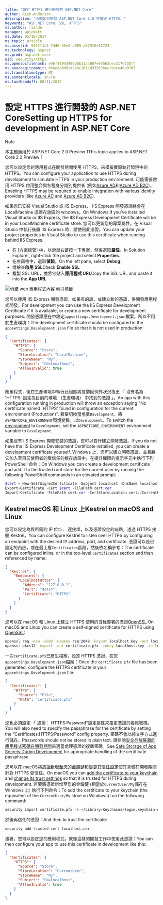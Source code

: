 ```yaml
---
title: "設定 HTTPS 進行開發的 ASP.NET Core"
author: Rick-Anderson
description: "示範如何開發 ASP.NET Core 2.0 中設定 HTTPS。"
keywords: "ASP.NET Core，SSL，HTTPS"
ms.author: riande
manager: wpickett
ms.date: 05/10/2017
ms.topic: article
ms.assetid: 94f2f1a4-7d46-45e2-a085-a57916e41724
ms.technology: aspnet
ms.prod: asp.net-core
uid: security/https
ms.openlocfilehash: e06f4194d496b5b11aa867e66563bec317e735ff
ms.sourcegitcommit: 0b6c8e6d81d2b3c161cd375036eecbace46a9707
ms.translationtype: MT
ms.contentlocale: zh-TW
ms.lasthandoff: 08/11/2017
---
```

# <a name="setting-up-https-for-development-in-aspnet-core"></a><span data-ttu-id="bdafa-104">設定 HTTPS 進行開發的 ASP.NET Core</span><span class="sxs-lookup"><span data-stu-id="bdafa-104">Setting up HTTPS for development in ASP.NET Core</span></span>

> [!NOTE] 
> <span data-ttu-id="bdafa-105">本主題適用於 ASP.NET Core 2.0 Preview 1</span><span class="sxs-lookup"><span data-stu-id="bdafa-105">This topic applies to ASP.NET Core 2.0 Preview 1</span></span>

<span data-ttu-id="bdafa-106">您可以設定您的應用程式在開發期間使用 HTTPS，來模擬實際執行環境中的 HTTPS。</span><span class="sxs-lookup"><span data-stu-id="bdafa-106">You can configure your application to use HTTPS during development to simulate HTTPS in your production environment.</span></span> <span data-ttu-id="bdafa-107">可能需要啟用 HTTPS 啟用整合與各種身分識別提供者 (例如[Azure AD](https://azure.microsoft.com/services/active-directory)和[Azure AD B2C](https://azure.microsoft.com/services/active-directory-b2c))。</span><span class="sxs-lookup"><span data-stu-id="bdafa-107">Enabling HTTPS may be required to enable integration with various identity providers (like [Azure AD](https://azure.microsoft.com/services/active-directory) and [Azure AD B2C](https://azure.microsoft.com/services/active-directory-b2c)).</span></span>

<a name="iisxpress"></a>

<span data-ttu-id="bdafa-108">如果您已安裝 Visual Studio 或 IIS Express、 IIS Express 開發憑證將會在 LocalMachine 憑證存放區的 windows。</span><span class="sxs-lookup"><span data-stu-id="bdafa-108">On Windows if you’ve installed Visual Studio or IIS Express, the IIS Express Development Certificate will be in your LocalMachine certificate store.</span></span> <span data-ttu-id="bdafa-109">您可以更新您的專案屬性，在 Visual Studio 中執行後置 IIS Express 時，請使用此憑證。</span><span class="sxs-lookup"><span data-stu-id="bdafa-109">You can update your project properties in Visual Studio to use this certificate when running behind IIS Express.</span></span>

   * <span data-ttu-id="bdafa-110">在 [方案總管] 中，以滑鼠右鍵按一下專案，然後選取**屬性**。</span><span class="sxs-lookup"><span data-stu-id="bdafa-110">In Solution Explorer, right-click the project and select **Properties**.</span></span>
   * <span data-ttu-id="bdafa-111">在左窗格中，選取**偵錯**。</span><span class="sxs-lookup"><span data-stu-id="bdafa-111">On the left pane, select **Debug**.</span></span>
   * <span data-ttu-id="bdafa-112">請檢查**啟用 SSL**</span><span class="sxs-lookup"><span data-stu-id="bdafa-112">Check **Enable SSL**</span></span>
   * <span data-ttu-id="bdafa-113">複製 SSL URL，並將它貼入**應用程式 URL**</span><span class="sxs-lookup"><span data-stu-id="bdafa-113">Copy the SSL URL and paste it into the **App URL**</span></span>

![偵錯 web 應用程式內容 索引標籤](enforcing-ssl/_static/ssl.png)

<span data-ttu-id="bdafa-115">您可以使用 IIS Express 開發憑證，如果有的話，或建立新的憑證，供開發應用程式開發。</span><span class="sxs-lookup"><span data-stu-id="bdafa-115">For development you can use the IIS Express Development Certificate if it is available, or create a new certificate for development purposes.</span></span> <span data-ttu-id="bdafa-116">開發憑證應在中設定`appsettings.Development.json`檔案，所以不用於生產環境：</span><span class="sxs-lookup"><span data-stu-id="bdafa-116">The development certificate should be configured in the `appsettings.Development.json` file so that it is not used in production:</span></span>

```json
{
  "Certificates": {
    "HTTPS": {
      "Source": "Store",
      "StoreLocation": "LocalMachine",
      "StoreName": "My",
      "Subject": "CN=localhost",
      "AllowInvalid": true
    }
  }
}
```

<span data-ttu-id="bdafa-117">應用程式，但在生產環境中執行此組態將會擲回例外狀況指出 「 沒有名為 'HTTPS' 設定為目前的環境 （生產環境） 中找到的憑證 」。</span><span class="sxs-lookup"><span data-stu-id="bdafa-117">An app with this configuration running in production will throw an exception saying "No certificate named 'HTTPS' found in configuration for the current environment (Production)".</span></span> <span data-ttu-id="bdafa-118">若要切換[環境](xref:fundamentals/environments)至`Development`，將`ASPNETCORE_ENVIRONMENT`環境變數，以`Development`。</span><span class="sxs-lookup"><span data-stu-id="bdafa-118">To switch the [environment](xref:fundamentals/environments) to `Development`, set the `ASPNETCORE_ENVIRONMENT` environment variable to `Development`.</span></span>

<span data-ttu-id="bdafa-119">如果沒有 IIS Express 開發安裝的憑證，您可以自行建立開發憑證。</span><span class="sxs-lookup"><span data-stu-id="bdafa-119">If you do not have the IIS Express Development Certificate installed, you can create a development certificate yourself.</span></span> <span data-ttu-id="bdafa-120">Windows 上，您可以建立開發憑證，並且將它加入至目前使用者的受信任的根存放區中，在提升權限的提示字元中執行下列 PowerShell 命令：</span><span class="sxs-lookup"><span data-stu-id="bdafa-120">On Windows you can create a development certificate and add it to the trusted root store for the current user by running the following PowerShell commands in an elevated prompt:</span></span>

```powershell
$cert = New-SelfSignedCertificate -Subject localhost -DnsName localhost -FriendlyName "ASP.NET Core Development" -KeyUsage DigitalSignature -TextExtension @("2.5.29.37={text}1.3.6.1.5.5.7.3.1") 
Export-Certificate -Cert $cert -FilePath cert.cer
Import-Certificate -FilePath cert.cer -CertStoreLocation cert:/CurrentUser/Root
```

<a name="OpenSSL"></a>

## <a name="kestrel-on--macos-and-linux"></a><span data-ttu-id="bdafa-121">Kestrel macOS 和 Linux 上</span><span class="sxs-lookup"><span data-stu-id="bdafa-121">Kestrel on  macOS and Linux</span></span>

<span data-ttu-id="bdafa-122">您可以設定為與所需的 IP 位址、 連接埠，以及憑證設定的端點，透過 HTTPS 接聽 Kestrel。</span><span class="sxs-lookup"><span data-stu-id="bdafa-122">You can  configure Kestrel to listen over HTTPS by configuring an endpoint with the desired IP address, port, and certificate.</span></span> <span data-ttu-id="bdafa-123">憑證可以是已設定的內嵌，或在最上層`Certificates`區段，然後依名稱參考：</span><span class="sxs-lookup"><span data-stu-id="bdafa-123">The certificate can be configured inline, or in the top-level `Certificates` section and then referenced by name:</span></span>

```json
{
  "Kestrel": {
    "Endpoints": {
      "LocalhostHttps": {
        "Address": "127.0.0.1",
        "Port": "43434",
        "Certificate": "HTTPS"
      }
    }
  }
}

```

<span data-ttu-id="bdafa-124">您可以在 macOS 和 Linux 上建立 HTTPS 使用的自我簽署的憑證[OpenSSL](https://www.openssl.org/):</span><span class="sxs-lookup"><span data-stu-id="bdafa-124">On macOS and Linux you can create a self-signed certificate for HTTPS using [OpenSSL](https://www.openssl.org/):</span></span>

```bash
openssl req -new -x509 -newkey rsa:2048 -keyout localhost.key -out localhost.cer -days 365 -subj /CN=localhost
openssl pkcs12 -export -out certificate.pfx -inkey localhost.key -in localhost.cer
```

<span data-ttu-id="bdafa-125">一次`certificate.pfx`已產生檔案，設定 HTTPS 憑證，在您`appsettings.Development.json`檔案：</span><span class="sxs-lookup"><span data-stu-id="bdafa-125">Once the `certificate.pfx` file has been generated, configure the HTTPS certificate in your `appsettings.Development.json` file:</span></span>

```json
{
  "Certificates": {
    "HTTPS": {
      "Source": "File",
      "Path": "certificate.pfx"
    }
  }
}
```

<span data-ttu-id="bdafa-126">您也必須設定 「 憑證： HTTPS:Password"設定屬性來指定憑證的複雜密碼。</span><span class="sxs-lookup"><span data-stu-id="bdafa-126">You will also need to specify the passphrase for the certificate by setting the “Certificates:HTTPS:Password” config property.</span></span> <span data-ttu-id="bdafa-127">密碼不會以純文字方式進行儲存。</span><span class="sxs-lookup"><span data-stu-id="bdafa-127">Passwords should not be stored in plain text.</span></span> <span data-ttu-id="bdafa-128">請參閱[安全存放裝置的應用程式密碼在開發期間](app-secrets.md)來適當處理憑證的複雜密碼。</span><span class="sxs-lookup"><span data-stu-id="bdafa-128">See [Safe Storage of App Secrets During Development](app-secrets.md) for appropriate handling of the certificate passphrase.</span></span>

<span data-ttu-id="bdafa-129">您可以在 macOS[將憑證新增至您的金鑰鏈](https://support.apple.com/kb/PH20129?locale=en_US)和[變更其信任設定](https://support.apple.com/kb/PH20127?locale=en_US&viewlocale=en_US)使其具備在開發期間針對 HTTPS 受信任。</span><span class="sxs-lookup"><span data-stu-id="bdafa-129">On macOS you can [add the certificate to your keychain](https://support.apple.com/kb/PH20129?locale=en_US) and [change its trust settings](https://support.apple.com/kb/PH20127?locale=en_US&viewlocale=en_US) so that it is trusted for HTTPS during development.</span></span> <span data-ttu-id="bdafa-130">若要將憑證新增至您的金鑰鏈 (相當於`CurrentUser/My`儲存在 Windows 上) 執行下列命令：</span><span class="sxs-lookup"><span data-stu-id="bdafa-130">To add the certificate to your keychain (the equivalent of the `CurrentUser/My` store on Windows) run the following command:</span></span>

```bash
security import certificate.pfx -k ~/Library/Keychains/login.keychain-db
```

<span data-ttu-id="bdafa-131">然後再信任的憑證：</span><span class="sxs-lookup"><span data-stu-id="bdafa-131">And then to trust the certificate:</span></span>

```bash
security add-trusted-cert localhost.cer
```

<span data-ttu-id="bdafa-132">接著，您可以設定您的應用程式，就像這樣的開發工作中使用此憑證：</span><span class="sxs-lookup"><span data-stu-id="bdafa-132">You can then configure your app to use this certificate in development like this:</span></span>

```json
{
  "Certificates": {
    "HTTPS": {
      "Source": "Store",
      "StoreLocation": "CurrentUser",
      "StoreName": "My",
      "Subject": "CN=localhost",
      "AllowInvalid": true
    }
  }
}
```
